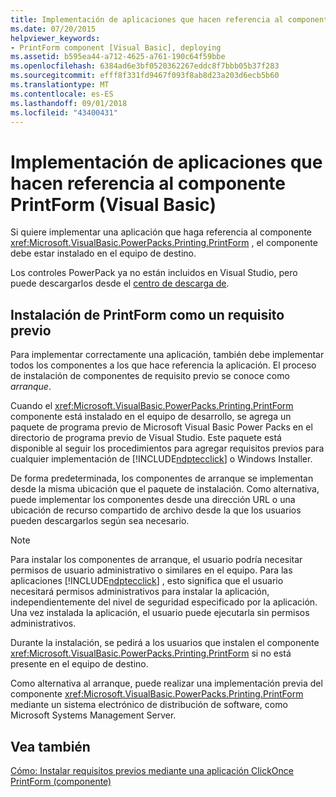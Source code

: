 ```yaml
---
title: Implementación de aplicaciones que hacen referencia al componente PrintForm (Visual Basic)
ms.date: 07/20/2015
helpviewer_keywords:
- PrintForm component [Visual Basic], deploying
ms.assetid: b595ea44-a712-4625-a761-190c64f59bbe
ms.openlocfilehash: 6384ad6e3bf0520362267eddc8f7bbb05b37f283
ms.sourcegitcommit: efff8f331fd9467f093f8ab8d23a203d6ecb5b60
ms.translationtype: MT
ms.contentlocale: es-ES
ms.lasthandoff: 09/01/2018
ms.locfileid: "43400431"
---
```

# <a name="deploying-applications-that-reference-the-printform-component-visual-basic"></a>Implementación de aplicaciones que hacen referencia al componente PrintForm (Visual Basic)
Si quiere implementar una aplicación que haga referencia al componente <xref:Microsoft.VisualBasic.PowerPacks.Printing.PrintForm> , el componente debe estar instalado en el equipo de destino.  
  
 Los controles PowerPack ya no están incluidos en Visual Studio, pero puede descargarlos desde el [centro de descarga de](https://www.microsoft.com/en-us/download/details.aspx?id=25169).  
  
## <a name="installing-the-printform-as-a-prerequisite"></a>Instalación de PrintForm como un requisito previo  
 Para implementar correctamente una aplicación, también debe implementar todos los componentes a los que hace referencia la aplicación. El proceso de instalación de componentes de requisito previo se conoce como *arranque*.  
  
 Cuando el <xref:Microsoft.VisualBasic.PowerPacks.Printing.PrintForm> componente está instalado en el equipo de desarrollo, se agrega un paquete de programa previo de Microsoft Visual Basic Power Packs en el directorio de programa previo de Visual Studio. Este paquete está disponible al seguir los procedimientos para agregar requisitos previos para cualquier implementación de [!INCLUDE[ndptecclick](~/includes/ndptecclick-md.md)] o Windows Installer.  
  
 De forma predeterminada, los componentes de arranque se implementan desde la misma ubicación que el paquete de instalación. Como alternativa, puede implementar los componentes desde una dirección URL o una ubicación de recurso compartido de archivo desde la que los usuarios pueden descargarlos según sea necesario.  
  
> [!NOTE]
>  Para instalar los componentes de arranque, el usuario podría necesitar permisos de usuario administrativo o similares en el equipo. Para las aplicaciones [!INCLUDE[ndptecclick](~/includes/ndptecclick-md.md)] , esto significa que el usuario necesitará permisos administrativos para instalar la aplicación, independientemente del nivel de seguridad especificado por la aplicación. Una vez instalada la aplicación, el usuario puede ejecutarla sin permisos administrativos.  
  
 Durante la instalación, se pedirá a los usuarios que instalen el componente <xref:Microsoft.VisualBasic.PowerPacks.Printing.PrintForm> si no está presente en el equipo de destino.  
  
 Como alternativa al arranque, puede realizar una implementación previa del componente <xref:Microsoft.VisualBasic.PowerPacks.Printing.PrintForm> mediante un sistema electrónico de distribución de software, como Microsoft Systems Management Server.  
  
## <a name="see-also"></a>Vea también  
 [Cómo: Instalar requisitos previos mediante una aplicación ClickOnce](/visualstudio/deployment/how-to-install-prerequisites-with-a-clickonce-application)  
 [PrintForm (componente)](../../../visual-basic/developing-apps/printing/printform-component.md)
